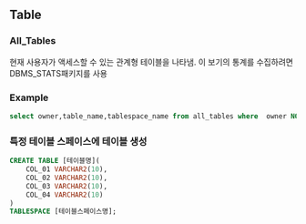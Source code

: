 Table
--
### All_Tables

현재 사용자가 액세스할 수 있는 관계형 테이블을 나타냄.
이 보기의 통계를 수집하려면 DBMS_STATS패키지를 사용

### Example

```sql
select owner,table_name,tablespace_name from all_tables where  owner NOT IN ('제외할 테이블소유자 나열')order by owner,table_name,tablespace_name;
```

### 특정 테이블 스페이스에 테이블 생성
```sql
CREATE TABLE [테이블명](
    COL_01 VARCHAR2(10),
    COL_02 VARCHAR2(10),
    COL_03 VARCHAR2(10),
    COL_04 VARCHAR2(10)
)
TABLESPACE [테이블스페이스명];
```
